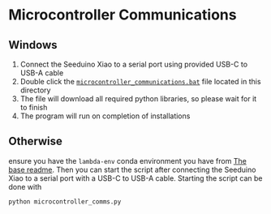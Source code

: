 # Microcontroller Communications

## Windows

1. Connect the Seeduino Xiao to a serial port using provided USB-C to USB-A cable
1. Double click the [`microcontroller_communications.bat`](https://github.com/lucashicks1/lambda-deco3801/blob/main/build/figurines/microcontroller_communications.bat) file located in this directory
1. The file will download all required python libraries, so please wait for it to finish
1. The program will run on completion of installations

## Otherwise

ensure you have the `lambda-env` conda environment you have from [The base readme](../README.md).
Then you can start the script after connecting the Seeduino Xiao to a serial port with a
USB-C to USB-A cable. Starting the script can be done with

```sh
python microcontroller_comms.py
```
